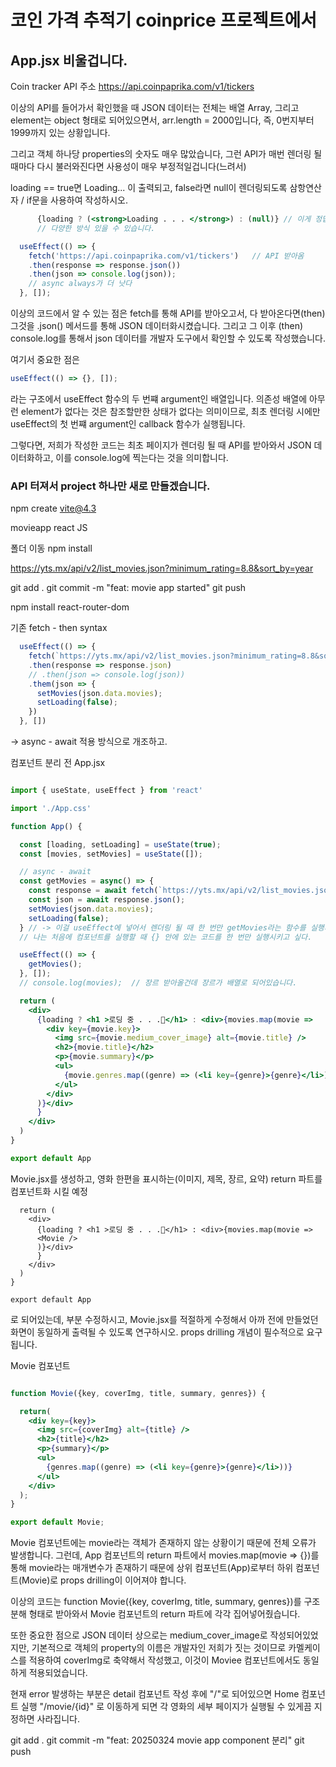 # 코인 가격 추적기 coinprice 프로젝트에서

<!-- 외부 API 가져와서 가공해보기 -->

## App.jsx 비울겁니다.

Coin tracker API 주소
https://api.coinpaprika.com/v1/tickers

이상의 API를 들어가서 확인했을 때 JSON 데이터는 전체는 배열 Array, 그리고 element는 object 형태로 되어있으면서, arr.length = 2000입니다,
즉, 0번지부터 1999까지 있는 상황입니다.

그리고 객체 하나당 properties의 숫자도 매우 많았습니다, 그런 API가 매번 렌더링 될때마다 다시 불러와진다면 사용성이 매우 부정적일겁니다(느려서)

loading == true면 Loading... 이 출력되고,
false라면 null이 렌더링되도록 삼항연산자 / if문을 사용하여 작성하시오.

```jsx
      {loading ? (<strong>Loading . . . </strong>) : (null)} // 이게 정답답
      // 다양한 방식 있을 수 있습니다.
```

```jsx
  useEffect(() => {
    fetch('https://api.coinpaprika.com/v1/tickers')   // API 받아옴
    .then(response => response.json())
    .then(json => console.log(json));
    // async always가 더 낫다
  }, []); 
```

이상의 코드에서 알 수 있는 점은 fetch를 통해 API를 받아오고서, 다 받아온다면(then) 그것을 .json() 메서드를 통해 JSON 데이터화시켰습니다. 그리고 그 이후 (then) console.log를 통해서 json 데이터를 개발자 도구에서 확인할 수 있도록 작성했습니다.

여기서 중요한 점은

```jsx
useEffect(() => {}, []);
```
라는 구조에서 useEffect 함수의 두 번쨰 argument인 배열입니다.
의존성 배열에 아무런 element가 없다는 것은 참조할만한 상태가 없다는 의미이므로, 최초 렌더링 시에만 useEffect의 첫 번쨰 argument인 callback 함수가 실행됩니다.

그렇다면, 저희가 작성한 코드는 최초 페이지가 렌더링 될 때 API를 받아와서 JSON 데이터화하고, 이를 console.log에 찍는다는 것을 의미합니다.

### API 터져서 project 하나만 새로 만들겠습니다.

npm create vite@4.3

movieapp
react
JS

폴더 이동
npm install

https://yts.mx/api/v2/list_movies.json?minimum_rating=8.8&sort_by=year

git add .
git commit -m "feat: movie app started"
git push

npm install react-router-dom

기존 fetch - then syntax
```jsx
  useEffect(() => {
    fetch(`https://yts.mx/api/v2/list_movies.json?minimum_rating=8.8&sort_by=year`)
    .then(response => response.json)
    // .then(json => console.log(json))
    .them(json => {
      setMovies(json.data.movies);
      setLoading(false);
    })
  }, [])
```
-> async - await 적용 방식으로 개조하고.


컴포넌트 분리 전 App.jsx
```jsx

import { useState, useEffect } from 'react'

import './App.css'

function App() {

  const [loading, setLoading] = useState(true);
  const [movies, setMovies] = useState([]);

  // async - await
  const getMovies = async() => {
    const response = await fetch(`https://yts.mx/api/v2/list_movies.json?minimum_rating=8.8&sort_by=year`);
    const json = await response.json();
    setMovies(json.data.movies);
    setLoading(false);
  } // -> 이걸 useEffect에 넣어서 렌더링 될 때 한 번만 getMovies라는 함수를 실행시키겠다.
  // 나는 처음에 컴포넌트를 실행할 때 {} 안에 있는 코드를 한 번만 실행시키고 싶다.

  useEffect(() => {
    getMovies();
  }, []);
  // console.log(movies);  // 장르 받아올건데 장르가 배열로 되어있습니다.

  return (
    <div>
      {loading ? <h1 >로딩 중 . . .🐢</h1> : <div>{movies.map(movie => 
        <div key={movie.key}>
          <img src={movie.medium_cover_image} alt={movie.title} />
          <h2>{movie.title}</h2>
          <p>{movie.summary}</p>
          <ul>
            {movie.genres.map((genre) => (<li key={genre}>{genre}</li>))} 
          </ul>
        </div>
      )}</div>
      }
    </div>
  )
}

export default App

```

Movie.jsx를 생성하고, 영화 한편을 표시하는(이미지, 제목, 장르, 요약) return 파트를 컴포넌트화 시킬 예정

```
  return (
    <div>
      {loading ? <h1 >로딩 중 . . .🐢</h1> : <div>{movies.map(movie => 
      <Movie />
      )}</div>
      }
    </div>
  )
}

export default App

```

로 되어있는데, <Movie /> 부분 수정하시고, 
Movie.jsx를 적절하게 수정해서
아까 전에 만들었던 화면이 동일하게 출력될 수 있도록 연구하시오.
props drilling 개념이 필수적으로 요구됩니다.


Movie 컴포넌트
```jsx

function Movie({key, coverImg, title, summary, genres}) {

  return(
    <div key={key}>
      <img src={coverImg} alt={title} />
      <h2>{title}</h2>
      <p>{summary}</p>
      <ul>
        {genres.map((genre) => (<li key={genre}>{genre}</li>))} 
      </ul>
    </div>
  );
}

export default Movie;
```

Movie 컴포넌트에는 movie라는 객체가 존재하지 않는 상황이기 때문에 전체 오류가 발생합니다.
그런데, App 컴포넌트의 return 파트에서 movies.map(movie => {})를 통해 movie라는 매개변수가 존재하기 때문에 상위 컴포넌트(App)로부터 하위 컴포넌트(Movie)로 props drilling이 이어져야 합니다.

이상의 코드는 function Movie({key, coverImg, title, summary, genres})를 구조분해 형태로 받아와서 Movie 컴포넌트의 return 파트에 각각 집어넣어줬습니다.

또한 중요한 점으로 JSON 데이터 상으로는 medium_cover_image로 작성되어있었지만, 기본적으로 객체의 property의 이름은 개발자인 저희가 짓는 것이므로 카멜케이스를 적용하여 coverImg로 축약해서 작성했고, 이것이 Moviee 컴포넌트에서도 동일하게 적용되었습니다.

현재 error 발생하는 부분은 detail 컴포넌트 작성 후에 
"/"로 되어있으면 Home 컴포넌트 실행
"/movie/{id}" 로 이동하게 되면 각 영화의 세부 페이지가 실행될 수 있게끔 지정하면 사라집니다.

git add .
git commit -m "feat: 20250324 movie app component 분리"
git push



